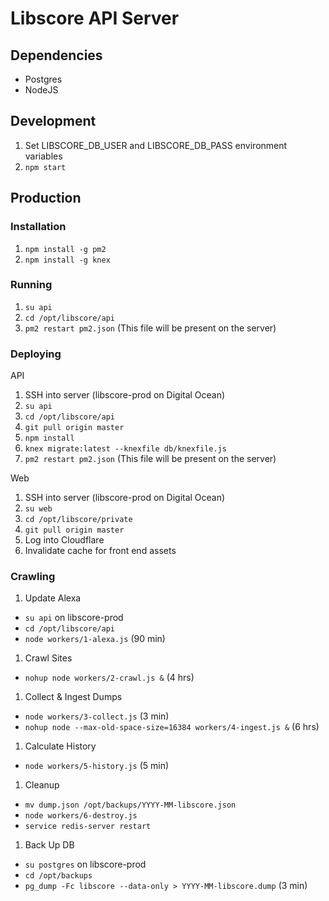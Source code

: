 # Libscore API Server

## Dependencies

- Postgres
- NodeJS

## Development

1. Set LIBSCORE_DB_USER and LIBSCORE_DB_PASS environment variables
1. `npm start`


## Production

### Installation

1. `npm install -g pm2`
1. `npm install -g knex`

### Running

1. `su api`
1. `cd /opt/libscore/api`
1. `pm2 restart pm2.json` (This file will be present on the server)

### Deploying

API

1. SSH into server (libscore-prod on Digital Ocean)
1. `su api`
1. `cd /opt/libscore/api`
1. `git pull origin master`
1. `npm install`
1. `knex migrate:latest --knexfile db/knexfile.js`
1. `pm2 restart pm2.json` (This file will be present on the server)

Web

1. SSH into server (libscore-prod on Digital Ocean)
1. `su web`
1. `cd /opt/libscore/private`
1. `git pull origin master`
1. Log into Cloudflare
1. Invalidate cache for front end assets


### Crawling

1. Update Alexa
  - `su api` on libscore-prod
  - `cd /opt/libscore/api`
  - `node workers/1-alexa.js` (90 min)
1. Crawl Sites
  - `nohup node workers/2-crawl.js &` (4 hrs)
1. Collect & Ingest Dumps
  - `node workers/3-collect.js` (3 min)
  - `nohup node --max-old-space-size=16384 workers/4-ingest.js &` (6 hrs)
1. Calculate History
  - `node workers/5-history.js` (5 min)
1. Cleanup
  - `mv dump.json /opt/backups/YYYY-MM-libscore.json`
  - `node workers/6-destroy.js`
  - `service redis-server restart`
1. Back Up DB
  - `su postgres` on libscore-prod
  - `cd /opt/backups`
  - `pg_dump -Fc libscore --data-only > YYYY-MM-libscore.dump` (3 min)
